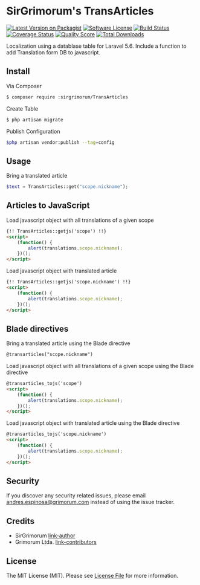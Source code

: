 # SirGrimorum's TransArticles

[![Latest Version on Packagist][ico-version]][link-packagist]
[![Software License][ico-license]](LICENSE.md)
[![Build Status][ico-travis]][link-travis]
[![Coverage Status][ico-scrutinizer]][link-scrutinizer]
[![Quality Score][ico-code-quality]][link-code-quality]
[![Total Downloads][ico-downloads]][link-downloads]


Localization using a datablase table for Laravel 5.6. Include a function to add Translation form DB to javascript.

## Install

Via Composer

``` bash
$ composer require :sirgrimorum/TransArticles
```

Create Table

``` bash
$ php artisan migrate
```

Publish Configuration

``` bash
$php artisan vendor:publish --tag=config
```

## Usage

Bring a translated article

``` php
$text = TransArticles::get("scope.nickname");
```

## Articles to JavaScript

Load javascript object with all translations of a given scope

``` html
{!! TransArticles::getjs('scope') !!}
<script>
    (function() {
        alert(translations.scope.nickname);
    })();
</script>
```

Load javascript object with translated article

``` html
{!! TransArticles::getjs('scope.nickname') !!}
<script>
    (function() {
        alert(translations.scope.nickname);
    })();
</script>
```

## Blade directives


Bring a translated article using the Blade directive

``` html
@transarticles("scope.nickname")
```

Load javascript object with all translations of a given scope using the Blade directive

``` html
@transarticles_tojs('scope')
<script>
    (function() {
        alert(translations.scope.nickname);
    })();
</script>
```

Load javascript object with translated article using the Blade directive

``` html
@transarticles_tojs('scope.nickname')
<script>
    (function() {
        alert(translations.scope.nickname);
    })();
</script>
```

## Security

If you discover any security related issues, please email andres.espinosa@grimorum.com instead of using the issue tracker.

## Credits

- SirGrimorum [link-author]
- Grimorum Ltda. [link-contributors]

## License

The MIT License (MIT). Please see [License File](LICENSE.md) for more information.

[ico-version]: https://img.shields.io/packagist/v/:vendor/:package_name.svg?style=flat-square
[ico-license]: https://img.shields.io/badge/license-MIT-brightgreen.svg?style=flat-square
[ico-travis]: https://img.shields.io/travis/:vendor/:package_name/master.svg?style=flat-square
[ico-scrutinizer]: https://img.shields.io/scrutinizer/coverage/g/:vendor/:package_name.svg?style=flat-square
[ico-code-quality]: https://img.shields.io/scrutinizer/g/:vendor/:package_name.svg?style=flat-square
[ico-downloads]: https://img.shields.io/packagist/dt/sirgrimorum/TransArticles.svg?style=flat-square

[link-packagist]: https://packagist.org/packages/sirgrimorum/TransArticles
[link-travis]: https://travis-ci.org/:vendor/:package_name
[link-scrutinizer]: https://scrutinizer-ci.com/g/:vendor/:package_name/code-structure
[link-code-quality]: https://scrutinizer-ci.com/g/:vendor/:package_name
[link-downloads]: https://desarrollo.grimorum.com/andres/TransArticles
[link-author]: https://github.com/sirgrimorum
[link-contributors]: http://grimorum.com
